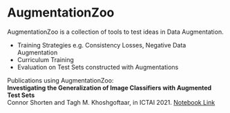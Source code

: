 # AugmentationZoo
AugmentationZoo is a collection of tools to test ideas in Data Augmentation.<br />
<ul>
  <li> Training Strategies e.g. Consistency Losses, Negative Data Augmentation </li>
  <li> Curriculum Training </li>
  <li> Evaluation on Test Sets constructed with Augmentations </li>
</ul>

Publications using AugmentationZoo: <br />
<b>Investigating the Generalization of Image Classifiers with Augmented Test Sets</b><br />
Connor Shorten and Tagh M. Khoshgoftaar, in ICTAI 2021.
<a href = "https://github.com/CShorten/AugmentationZoo/blob/main/Notebooks/Investigating_Generalization.ipynb">Notebook Link</a>

